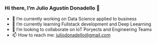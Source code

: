 ### Hi there, I’m Julio Agustín Donadello 👋


- 🔭 I’m currently working on Data Science applied to business
- 🌱 I’m currently learning Fullstack development and Deep Leearning
- 👯 I’m looking to collaborate on IoT Poryects and Engineering Teams
- 📫 How to reach me: juliodonadello@gmail.com
